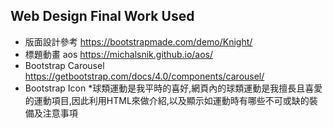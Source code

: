 ## Web Design Final Work Used
* 版面設計參考 https://bootstrapmade.com/demo/Knight/
* 標題動畫 aos https://michalsnik.github.io/aos/
* Bootstrap Carousel https://getbootstrap.com/docs/4.0/components/carousel/
* Bootstrap Icon 
*球類運動是我平時的喜好,網頁內的球類運動是我擅長且喜愛的運動項目,因此利用HTML來做介紹,以及顯示如運動時有哪些不可或缺的裝備及注意事項
